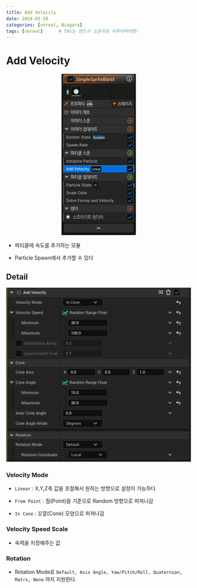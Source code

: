 ```yaml
---
title: Add Velocity
date: 2024-03-30
categories: [unreal, Niagara]
tags: [unreal]		# TAG는 반드시 소문자로 이루어져야함!
---
```


# Add Velocity

<center><img src="./../../../assets/img/Unreal/Niagara/AddVelocity/Add_Velocity.png"></center>

* 파티클에 속도를 추가하는 모듈

* Particle Spawn에서 추가할 수 있다

## Detail

<center><img src="./../../../assets/img/Unreal/Niagara/AddVelocity/Add_Velocity_Properties.png"></center>

### Velocity Mode

* `Linear` : X,Y,Z축 값을 조절해서 원하는 방향으로 설정이 가능하다

* `From Point` : 점(Point)을 기준으로 Random 방향으로 퍼져나감

* `In Cone` : 꼬깔(Cone) 모양으로 퍼져나감

### Velocity Speed Scale

* 속력을 지정해주는 값

### Rotation 

* Rotation Mode로 `Default, Axis Angle, Yaw/Pitch/Roll, Quaternion, Matrx, None` 까지 지원한다.
